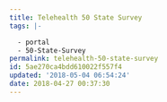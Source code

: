 ```yaml
---
title: Telehealth 50 State Survey
tags: |-

  - portal
  - 50-State-Survey
permalink: telehealth-50-state-survey
id: 5ae270ca4bdd610022f557f4
updated: '2018-05-04 06:54:24'
date: 2018-04-27 00:37:30
---
```

